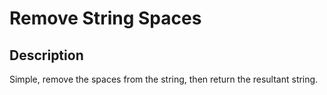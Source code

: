 # Remove String Spaces

## Description

Simple, remove the spaces from the string, then return the resultant string.
